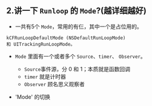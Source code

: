 
## 2.讲一下 `Runloop` 的 `Mode`?(越详细越好) 

- 一共有5个 `Mode`，常用的有仨，其中一个是占位用的。
```
kCFRunLoopDefaultMode (NSDefaultRunLoopMode) 
和 UITrackingRunLoopMode。
```


- `Mode` 里面有一个或者多个 `Source`、`timer`、 `Observer`。
    - `Source`事件源，分 0 和 1；本质就是函数回调
    - `timer` 就是计时器
    - `Observer` 顾名思义观察者

- 'Mode' 的切换


